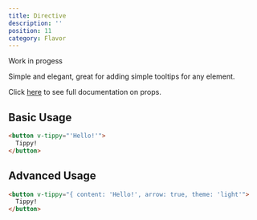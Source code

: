 ```yaml
---
title: Directive
description: ''
position: 11
category: Flavor
---
```


<alert type="warning"> Work in progess </alert>

Simple and elegant, great for adding simple tooltips for any element.

Click [here](/props) to see full documentation on props.

## Basic Usage

```html
<button v-tippy="'Hello!'">
  Tippy!
</button>
```

## Advanced Usage

```html
<button v-tippy="{ content: 'Hello!', arrow: true, theme: 'light'">
  Tippy!
</button>
```
